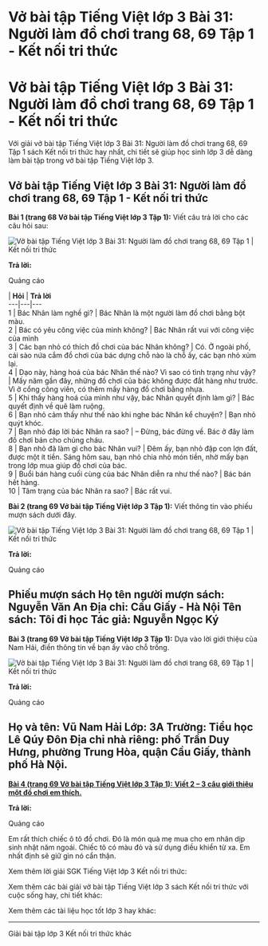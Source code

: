 # Vở bài tập Tiếng Việt lớp 3 Bài 31: Người làm đồ chơi trang 68, 69 Tập 1 - Kết nối tri thức

# Vở bài tập Tiếng Việt lớp 3 Bài 31: Người làm đồ chơi trang 68, 69 Tập 1 - Kết nối tri thức

Với giải vở bài tập Tiếng Việt lớp 3 Bài 31: Người làm đồ chơi trang 68, 69 Tập 1 sách Kết nối tri thức hay nhất, chi tiết sẽ giúp học sinh lớp 3 dễ dàng làm bài tập trong vở bài tập Tiếng Việt lớp 3.

## Vở bài tập Tiếng Việt lớp 3 Bài 31: Người làm đồ chơi trang 68, 69 Tập 1 - Kết nối tri thức

**Bài 1 (trang 68 Vở bài tập Tiếng Việt lớp 3 Tập 1):** Viết câu trả lời cho các câu hỏi sau:

![Vở bài tập Tiếng Việt lớp 3 Bài 31: Người làm đồ chơi trang 68, 69 Tập 1 | Kết nối tri thức](https://vietjack.com/vbt-tieng-viet-3-kn/images/bai-31-nguoi-lam-do-choi-142553.PNG)

**Trả lời:**

Quảng cáo

| **Hỏi** | **Trả lời**  
---|---|---  
1 | Bác Nhân làm nghề gì? | Bác Nhân là một người làm đồ chơi bằng bột màu.  
2 | Bác có yêu công việc của mình không? | Bác Nhân rất vui với công việc của mình  
3 | Các bạn nhỏ có thích đồ chơi của bác Nhân không? | Có. Ở ngoài phố, cái sào nứa cắm đồ chơi của bác dựng chỗ nào là chỗ ấy, các bạn nhỏ xúm lại.   
4 | Dạo này, hàng hoá của bác Nhân thế nào? Vì sao có tình trạng như vậy? | Mấy năm gần đây, những đồ chơi của bác không được đắt hàng như trước. Vì ở cổng công viên, có thêm mấy hàng đồ chơi bằng nhựa.  
5 | Khi thấy hàng hoá của mình như vậy, bác Nhân quyết định làm gì? | Bác quyết định về quê làm ruộng.  
6 | Bạn nhỏ cảm thấy như thế nào khi nghe bác Nhân kể chuyện? | Bạn nhỏ quýt khóc.  
7 | Bạn nhỏ đáp lời bác Nhân ra sao? | – Đừng, bác đừng về. Bác ở đây làm đồ chơi bán cho chúng cháu.  
8 | Bạn nhỏ đã làm gì cho bác Nhân vui? | Đêm ấy, bạn nhỏ đập con lợn đất, được một ít tiền. Sáng hôm sau, bạn nhỏ chia nhỏ món tiền, nhờ mấy bạn trong lớp mua giúp đồ chơi của bác.  
9 | Buổi bán hàng cuối cùng của bác Nhân diễn ra như thế nào? | Bác bán hết hàng.   
10 | Tâm trạng của bác Nhân ra sao? | Bác rất vui.  
  
**Bài 2 (trang 69 Vở bài tập Tiếng Việt lớp 3 Tập 1):** Viết thông tin vào phiếu mượn sách dưới đây.

![Vở bài tập Tiếng Việt lớp 3 Bài 31: Người làm đồ chơi trang 68, 69 Tập 1 | Kết nối tri thức](https://vietjack.com/vbt-tieng-viet-3-kn/images/bai-31-nguoi-lam-do-choi-142554.PNG)

**Trả lời:**

Quảng cáo

**Phiếu mượn sách** **Họ tên người mượn sách:** Nguyễn Văn An **Địa chỉ:** Cầu Giấy - Hà Nội **Tên sách:** Tôi đi học **Tác giả:** Nguyễn Ngọc Ký  
---  
  
**Bài 3 (trang 69 Vở bài tập Tiếng Việt lớp 3 Tập 1):** Dựa vào lời giới thiệu của Nam Hải, điền thông tin về bạn ấy vào chỗ trống.

![Vở bài tập Tiếng Việt lớp 3 Bài 31: Người làm đồ chơi trang 68, 69 Tập 1 | Kết nối tri thức](https://vietjack.com/vbt-tieng-viet-3-kn/images/bai-31-nguoi-lam-do-choi-142555.PNG)

**Trả lời:**

Quảng cáo

**Họ và tên:** Vũ Nam Hải **Lớp:** 3A **Trường:** Tiểu học Lê Qúy Đôn **Địa chỉ nhà riêng:** phố Trần Duy Hưng, phường Trung Hòa, quận Cầu Giấy, thành phố Hà Nội.  
---  
  
[**Bài 4 (trang 69 Vở bài tập Tiếng Việt lớp 3 Tập 1):** **Viết 2 – 3 câu giới thiệu một đồ chơi em thích.**](https://vietjack.com/vbt-tieng-viet-3-kn/viet-2-3-cau-gioi-thieu-mot-do-choi-em-thich-vm.jsp)

**Trả lời:**

Quảng cáo

Em rất thích chiếc ô tô đồ chơi. Đó là món quà mẹ mua cho em nhân dịp sinh nhật năm ngoái. Chiếc tô có màu đỏ và sử dụng điều khiển từ xa. Em nhất định sẽ giữ gìn nó cẩn thận.

Xem thêm lời giải SGK Tiếng Việt lớp 3 Kết nối tri thức:

Xem thêm các bài giải vở bài tập Tiếng Việt lớp 3 sách Kết nối tri thức với cuộc sống hay, chi tiết khác:

Xem thêm các tài liệu học tốt lớp 3 hay khác:

* * *

Giải bài tập lớp 3 Kết nối tri thức khác
